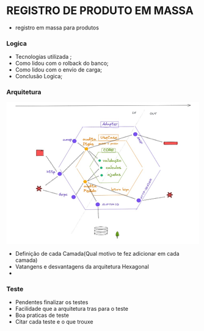 # REGISTRO DE PRODUTO EM MASSA
- registro em massa para produtos

### Logica
 - Tecnologias utilizada ;
 - Como lidou com o rolback do banco;
 - Como lidou com o envio de carga;
 - Conclusão Logica;
### Arquitetura 
![Arquitetura Hexagonal](image.png)
 - Definição de cada Camada(Qual motivo te fez adicionar em cada camada)
 - Vatangens e desvantagens da arquitetura Hexagonal
 -
### Teste
- Pendentes finalizar os testes
- Facilidade que a arquitetura tras para o teste
- Boa praticas de teste
- Citar cada teste e o que trouxe